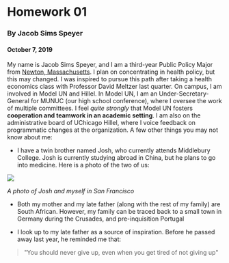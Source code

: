 Homework 01 
=========

### By Jacob Sims Speyer

#### October 7, 2019



My name is Jacob Sims Speyer, and I am a third-year Public Policy Major from [Newton, Massachusetts](https://en.wikipedia.org/wiki/Newton,_Massachusetts). I plan on concentrating in health policy, but this may changed. I was inspired to pursue this path after taking a health economics class with Professor David Meltzer last quarter. On campus, I am involved in Model UN and Hillel. In Model UN, I am an Under-Secretary-General for MUNUC (our high school conference), where I oversee the work of multiple committees. I feel _quite strongly_ that Model UN fosters **cooperation and teamwork in an academic setting**. I am also on the administrative board of UChicago Hillel, where I voice feedback on programmatic changes at the organization. A few other things you may not know about me:  

-   I have a twin brother named Josh, who currently attends Middlebury College. Josh is currently studying abroad in China, but he plans to go into medicine. Here is a photo of the two of us: 
 
![](https://imgur.com/eO40UbV.jpg)

*A photo of Josh and myself in San Francisco* 

    
-   Both my mother and my late father (along with the rest of my family) are South African. However, my family can be traced back to a small town in Germany during the Crusades, and pre-inquisition Portugal  

-   I look up to my late father as a source of inspiration. Before he passed away last year, he reminded me that:

>"You should never give up, even when you get tired of not giving up"



